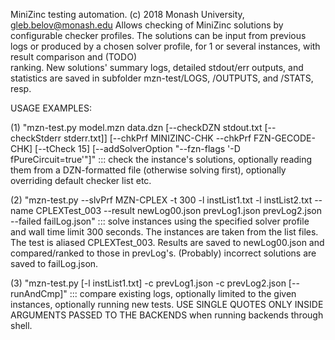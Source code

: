 MiniZinc testing automation. (c) 2018 Monash University, gleb.belov@monash.edu
Allows checking of MiniZinc solutions by configurable checker profiles. The
solutions can be input from previous logs or produced by a chosen solver
profile, for 1 or several instances, with result comparison and (TODO)    
ranking. New solutions' summary logs, detailed stdout/err outputs, and      
statistics are saved in subfolder mzn-test/LOGS, /OUTPUTS, and /STATS, resp.

USAGE EXAMPLES:

(1) "mzn-test.py model.mzn data.dzn [--checkDZN stdout.txt
[--checkStderr stderr.txt]] [--chkPrf MINIZINC-CHK --chkPrf FZN-GECODE-CHK]
[--tCheck 15] [--addSolverOption "--fzn-flags '-D fPureCircuit=true'"]" :::
check the instance's solutions, optionally reading them from a DZN-formatted
file (otherwise solving first), optionally overriding default checker list
etc.

(2) "mzn-test.py --slvPrf MZN-CPLEX -t 300 -l instList1.txt -l
instList2.txt --name CPLEXTest_003 --result newLog00.json prevLog1.json
prevLog2.json --failed failLog.json" ::: solve instances using the specified
solver profile and wall time limit 300 seconds. The instances are taken from
the list files. The test is aliased CPLEXTest_003. Results are saved to
newLog00.json and compared/ranked to those in prevLog's. (Probably) incorrect
solutions are saved to failLog.json. 

(3) "mzn-test.py [-l instList1.txt] -c
prevLog1.json -c prevLog2.json [--runAndCmp]" ::: compare existing logs,
optionally limited to the given instances, optionally running new tests. USE
SINGLE QUOTES ONLY INSIDE ARGUMENTS PASSED TO THE BACKENDS when running
backends through shell.

